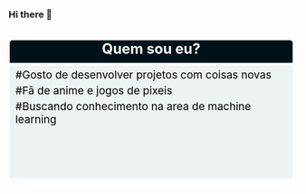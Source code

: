 ### Hi there 👋

<style>
  #menu {
  position:relative;
  width:500px;
  left:50%;
  top:20px;
  transform:translate(-50%);
  box-shadow:5px 5px 20px white;
}
#menu-top {
  width:100%;
  height:40px;
  background-color:#001219;
  color:white;
  border-top-left-radius:5px;
  border-top-right-radius:5px;
  text-align:center;
  line-height:30px;
  font-weight: bold;
  font-size:25px;
  border-bottom:5px solid white;
}

#menu-middle {
  background-color:#edf2f4;
  height:200px;
}
.menu-line {
  color:black;
  font-size:19px;
  padding-top:5px;
  padding-left:10px;
}
</style>
<div id="menu">
  <div id="menu-top">Quem sou eu?</div>
  <div id="menu-middle">
    <div class="menu-line">#Gosto de desenvolver projetos com coisas novas</div>
    <div class="menu-line">#Fã de anime e jogos de pixeis</div>
    <div class="menu-line">#Buscando conhecimento na area de machine learning</div>
  </div>
</div>

<!--
**Reseflix/Reseflix** is a ✨ _special_ ✨ repository because its `README.md` (this file) appears on your GitHub profile.

Here are some ideas to get you started:

- 🔭 I’m currently working on ...
- 🌱 I’m currently learning ...
- 👯 I’m looking to collaborate on ...
- 🤔 I’m looking for help with ...
- 💬 Ask me about ...
- 📫 How to reach me: ...
- 😄 Pronouns: ...
- ⚡ Fun fact: ...
-->
